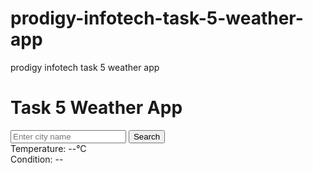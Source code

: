 # prodigy-infotech-task-5-weather-app
prodigy infotech task 5 weather app 
<!DOCTYPE html>
<html lang="en">
<head>
  <meta charset="UTF-8">
  <meta name="viewport" content="width=device-width, initial-scale=1.0">
  <link rel="stylesheet" href="styles.css">
  <title>Weather App</title>
</head>
<body>
  <div class="weather-app">
    <h1>Task 5 Weather App</h1>
    <div class="location">
      <input type="text" id="cityInput" placeholder="Enter city name">
      <button id="searchButton">Search</button>
    </div>
    <div class="weather-info">
      <div class="temperature">Temperature: --°C</div>
      <div class="condition">Condition: --</div>
    </div>
  </div>
  <script src="script.js"></script>
</body>
</html>
